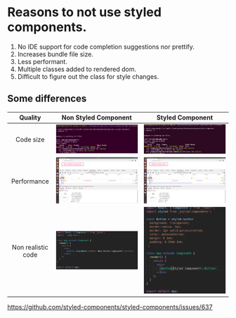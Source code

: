 # Reasons to not use styled components.
1. No IDE support for code completion suggestions nor prettify.
2. Increases bundle file size.
3. Less performant.
4. Multiple classes added to rendered dom.
5. Difficult to figure out the class for style changes.

## Some differences
| Quality        | Non Styled Component           | Styled Component  |
| :-------------: |:-------------:| :-------------:|
| Code size      | ![nonStyleComponentBuild] | ![styleComponentBuild] |
| Performance      | ![nonStyleComponentPerf] | ![styleComponentPerf] |
| Non realistic code | ![nonStyleComponentCode]| ![styleComponentCode] |

[nonStyleComponentBuild]: https://github.com/rsantoshreddy/non-styled-component/blob/master/src/images/build.png "nonStyleComponentBuild image"

[styleComponentBuild]: https://github.com/rsantoshreddy/styled-component/raw/master/src/image/build.png "styleComponentBuild image"

[nonStyleComponentPerf]: https://github.com/rsantoshreddy/non-styled-component/blob/master/src/images/Screenshot%20from%202019-03-28%2001-08-43.png "styleComponentBuild image"

[styleComponentPerf]: https://github.com/rsantoshreddy/styled-component/blob/master/src/image/perf.png "styleComponentBuild image"

[nonStyleComponentCode]: https://github.com/rsantoshreddy/non-styled-component/blob/master/src/images/code.png "styleComponentBuild image"

[styleComponentCode]: https://github.com/rsantoshreddy/styled-component/blob/master/src/image/code.png "styleComponentBuild image"

https://github.com/styled-components/styled-components/issues/637
